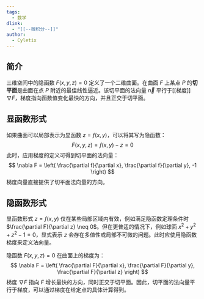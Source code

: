 ```yaml
---
tags:
  - 数学
dlink:
  - "[[--微积分--]]"
author:
  - Cyletix
---
```

## 简介
三维空间中的隐函数 $F(x, y, z) = 0$ 定义了一个二维曲面。在曲面 $F$ 上某点 $P$ 的**切平面**是曲面在点 $P$ 附近的最佳线性逼近。该切平面的法向量 $\vec{n}$ 平行于[[梯度]] $\nabla F$，梯度指向函数值变化最快的方向，并且正交于切平面。

## 显函数形式
如果曲面可以局部表示为显函数 $z = f(x, y)$，可以将其写为隐函数：
$$
F(x, y, z) = f(x, y) - z = 0
$$
此时，应用梯度的定义可得到切平面的法向量：
$$
\nabla F = \left( \frac{\partial f}{\partial x}, \frac{\partial f}{\partial y}, -1 \right)
$$
梯度向量直接提供了切平面法向量的方向。

## 隐函数形式
显函数形式 $z = f(x, y)$ 仅在某些局部区域内有效，例如满足隐函数定理条件时 $\frac{\partial F}{\partial z} \neq 0$。但在更普适的情况下，例如球面 $x^2 + y^2 + z^2 - 1 = 0$，显式表示 $z$ 会存在多值性或局部不可微的问题。此时应使用隐函数梯度来定义法向量。

隐函数 $F(x, y, z) = 0$ 在曲面上的梯度为：
$$
\nabla F = \left( \frac{\partial F}{\partial x}, \frac{\partial F}{\partial y}, \frac{\partial F}{\partial z} \right)
$$
梯度 $\nabla F$ 指向 $F$ 增长最快的方向，同时正交于切平面。因此，切平面的法向量平行于梯度，可以通过梯度在给定点的具体计算得到。
